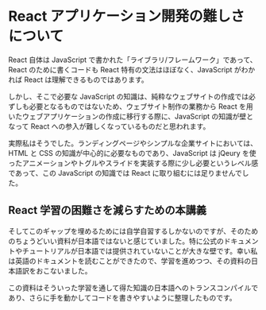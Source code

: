 # React アプリケーション開発の難しさについて

React 自体は JavaScript で書かれた「ライブラリ/フレームワーク」であって、React のために書くコードも React 特有の文法はほぼなく、JavaScript がわかれば React は理解できるものではあります。

しかし、そこで必要な JavaScript の知識は、純粋なウェブサイトの作成では必ずしも必要となるものではないため、ウェブサイト制作の業務から React を用いたウェブアプリケーションの作成に移行する際に、JavaScript の知識が壁となって React への参入が難しくなっているものだと思われます。

実際私はそうでした。ランディングページやシンプルな企業サイトにおいては、HTML と CSS の知識が中心的に必要なものであり、JavaScript は jQeury を使ったアニメーションやトグルやスライドを実装する際に少し必要というレベル感であって、この JavaScript の知識では React に取り組むには足りませんでした。

## React 学習の困難さを減らすための本講義

そしてこのギャップを埋めるためには自学自習するしかないのですが、そのためのちょうどいい資料が日本語ではないと感じていました。特に公式のドキュメントやチュートリアルが日本語では提供されていないことが大きな壁です。幸い私は英語のドキュメントを読むことができたので、学習を進めつつ、その資料の日本語訳をおこないました。

この資料はそういった学習を通して得た知識の日本語へのトランスコンパイルであり、さらに手を動かしてコードを書きやすいように整理したものです。






